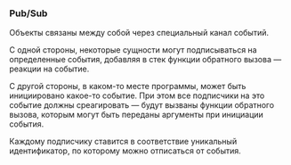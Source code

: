 ### Pub/Sub

Объекты связаны между собой через специальный канал событий. 

С одной стороны, некоторые сущности могут подписываться на определенные события, добавляя в стек функции обратного вызова — реакции на событие. 

С другой стороны, в каком-то месте программы, может быть инициировано какое-то событие. При этом все подписчики на это событие должны среагировать — будут вызваны функции обратного вызова, которым могут быть переданы аргументы при инициации события. 

Каждому подписчику ставится в соответствие уникальный идентификатор, по которому можно отписаться от события.
